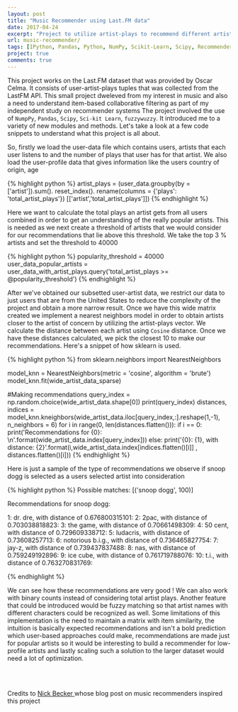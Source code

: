 ```yaml
---
layout: post
title: "Music Recommender using Last.FM data"
date: 2017-04-24
excerpt: "Project to utilize artist-plays to recommend different artists to a user"
url: music-recommender/
tags: [IPython, Pandas, Python, NumPy, Scikit-Learn, Scipy, Recommender Systems]
project: true
comments: true
---
```




This project works on the Last.FM dataset that was provided by Oscar Celma. It consists of user-artist-plays tuples that was collected from the LastFM API. This small project dweleved from my interest in music and also a need to understand item-based collaborative filtering as part of my independent study on recommender systems The project involved the use of `NumpPy`, `Pandas`, `Scipy`, `Sci-kit Learn`, `fuzzywuzzy`. It introduced me to a variety of new modules and methods. Let's take a look at a few code snippets to understand what this project is all about. 

So, firstly we load the user-data file which contains users, artists that each user listens to and the number of plays that user has for that artist. We also load the user-profile data that gives information like the users country of origin, age 

{% highlight python %}
artist_plays = (user_data.groupby(by = ['artist']).sum().
                reset_index().
                rename(columns = {'plays': 'total_artist_plays'})
                       [['artist','total_artist_plays']])
{% endhighlight %}

Here we want to calculate the total plays an artist gets from all users combined in order to get an understanding of the really popular artists. This is needed as we next create a threshold of artists that we would consider for our recommendations that lie above this threshold. We take the top 3 % artists and set the threshold to 40000

{% highlight python %}
popularity_threshold = 40000
user_data_popular_artists = user_data_with_artist_plays.query('total_artist_plays >= @popularity_threshold')
{% endhighlight %}

After we've obtained our subsetted user-artist data, we restrict our data to just users that are from the United States to reduce the complexity of the project and obtain a more narrow result. Once we have this wide matrix created we implement a nearest neighbors model in order to obtain artists closer to the artist of concern by utilizing the artist-plays vector. We calculate the distance between each artist using `Cosine` distance. Once we have these distances calculated, we pick the closest 10 to make our recommendations. Here's a snippet of how sklearn is used. 

{% highlight python %}
from sklearn.neighbors import NearestNeighbors

model_knn = NearestNeighbors(metric = 'cosine', algorithm = 'brute')
model_knn.fit(wide_artist_data_sparse)

#Making recommendations 
query_index = np.random.choice(wide_artist_data.shape[0])
print(query_index)
distances, indices = model_knn.kneighbors(wide_artist_data.iloc[query_index,:].reshape(1,-1),
                                         n_neighbors = 6)
for i in range(0, len(distances.flatten())):
    if i == 0:
        print('Recommendations for {0}: \n'.format(wide_artist_data.index[query_index]))
    else:
        print('{0}: {1}, with distance: {2}'.format(i,wide_artist_data.index[indices.flatten()[i]]
                                                   , distances.flatten()[i]))
{% endhighlight %}

Here is just a sample of the type of recommendations we observe if snoop dogg is selected as a users selected artist into consideration 

{% highlight python %}
Possible matches: [('snoop dogg', 100)]

Recommendations for snoop dogg:

1: dr. dre, with distance of 0.676800315101:
2: 2pac, with distance of 0.703038818823:
3: the game, with distance of 0.70661498309:
4: 50 cent, with distance of 0.729609338712:
5: ludacris, with distance of 0.73608257713:
6: notorious b.i.g., with distance of 0.736465827754:
7: jay-z, with distance of 0.739437837488:
8: nas, with distance of 0.759249192896:
9: ice cube, with distance of 0.761719788076:
10: t.i., with distance of 0.763270831769:

{% endhighlight %}

We can see how these recommendations are very good ! We can also work with binary counts instead of considering total artist plays. Another feature that could be introduced would be fuzzy matching so that artist names with different characters could be recognized as well. Some limitations of this implementation is the need to maintain a matrix with item similarity, the intuition is basically expected recommendations and isn't a bold prediction which user-based approaches could make, recommendations are made just for popular artists so it would be interesting to build a recommender for low-profile artists and lastly scaling such a solution to the larger dataset would need a lot of optimization. 

<br><br>

Credits to <a href = "https://beckernick.github.io/datascience/"> Nick Becker </a> whose blog post on music recommenders inspired this project 
